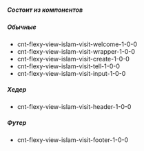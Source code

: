 ##### Состоит из компонентов

##### Обычные

- cnt-flexy-view-islam-visit-welcome-1-0-0
- cnt-flexy-view-islam-visit-wrapper-1-0-0
- cnt-flexy-view-islam-visit-create-1-0-0
- cnt-flexy-view-islam-visit-tell-1-0-0
- cnt-flexy-view-islam-visit-input-1-0-0

##### Хедер

- cnt-flexy-view-islam-visit-header-1-0-0


##### Футер

- cnt-flexy-view-islam-visit-footer-1-0-0
